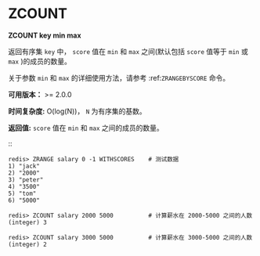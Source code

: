 # ZCOUNT


**ZCOUNT key min max**

返回有序集 ``key`` 中， ``score`` 值在 ``min`` 和 ``max`` 之间(默认包括 ``score`` 值等于 ``min`` 或 ``max`` )的成员的数量。

关于参数 ``min`` 和 ``max`` 的详细使用方法，请参考 :ref:`ZRANGEBYSCORE` 命令。

**可用版本：**
    >= 2.0.0

**时间复杂度:**
    O(log(N))， ``N`` 为有序集的基数。

**返回值:**
     ``score`` 值在 ``min`` 和 ``max`` 之间的成员的数量。

::

    redis> ZRANGE salary 0 -1 WITHSCORES    # 测试数据
    1) "jack"
    2) "2000"
    3) "peter"
    4) "3500"
    5) "tom"
    6) "5000"

    redis> ZCOUNT salary 2000 5000          # 计算薪水在 2000-5000 之间的人数
    (integer) 3

    redis> ZCOUNT salary 3000 5000          # 计算薪水在 3000-5000 之间的人数
    (integer) 2
